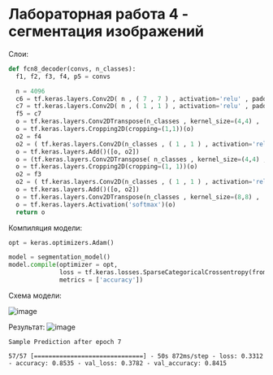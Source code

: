 # Лабораторная работа 4 - сегментация изображений
Слои:
```python
def fcn8_decoder(convs, n_classes):
  f1, f2, f3, f4, p5 = convs

  n = 4096
  c6 = tf.keras.layers.Conv2D( n , ( 7 , 7 ) , activation='relu' , padding='same', name="conv6")(p5)
  c7 = tf.keras.layers.Conv2D( n , ( 1 , 1 ) , activation='relu' , padding='same', name="conv7")(c6)
  f5 = c7
  o = tf.keras.layers.Conv2DTranspose(n_classes , kernel_size=(4,4) ,  strides=(2,2) , use_bias=False )(f5)
  o = tf.keras.layers.Cropping2D(cropping=(1,1))(o)
  o2 = f4
  o2 = ( tf.keras.layers.Conv2D(n_classes , ( 1 , 1 ) , activation='relu' , padding='same'))(o2)
  o = tf.keras.layers.Add()([o, o2])
  o = (tf.keras.layers.Conv2DTranspose( n_classes , kernel_size=(4,4) ,  strides=(2,2) , use_bias=False ))(o)
  o = tf.keras.layers.Cropping2D(cropping=(1, 1))(o)
  o2 = f3
  o2 = ( tf.keras.layers.Conv2D(n_classes , ( 1 , 1 ) , activation='relu' , padding='same'))(o2)
  o = tf.keras.layers.Add()([o, o2])
  o = tf.keras.layers.Conv2DTranspose(n_classes , kernel_size=(8,8) ,  strides=(8,8) , use_bias=False )(o)
  o = tf.keras.layers.Activation('softmax')(o)
  return o
```
Компиляция модели:
```python
opt = keras.optimizers.Adam()

model = segmentation_model()
model.compile(optimizer = opt,
              loss = tf.keras.losses.SparseCategoricalCrossentropy(from_logits=True),
              metrics = ['accuracy'])
```
Схема модели:

![image](https://user-images.githubusercontent.com/113666100/235527548-d23fba38-2a45-4fe5-99e0-b2c9ed52143c.png)

Результат:
![image](https://user-images.githubusercontent.com/113666100/235527853-82ff9c61-0ea1-485d-9554-de8d292bb88e.png)
```
Sample Prediction after epoch 7

57/57 [==============================] - 50s 872ms/step - loss: 0.3312 - accuracy: 0.8535 - val_loss: 0.3782 - val_accuracy: 0.8415
```


